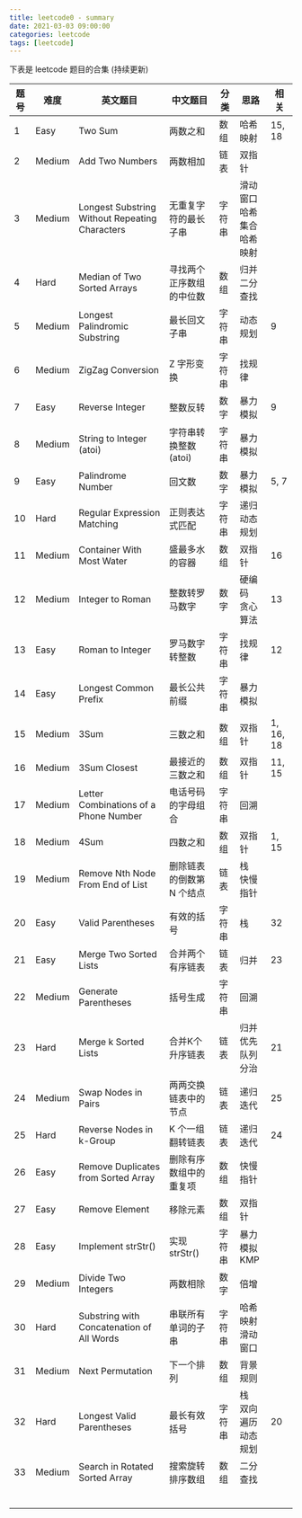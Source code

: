 ```yaml
---
title: leetcode0 - summary
date: 2021-03-03 09:00:00
categories: leetcode
tags: [leetcode]
---
```


下表是 leetcode 题目的合集 (持续更新)

<!--more-->

| 题号 | 难度   | 英文题目                                       | 中文题目                  | 分类   | 思路                               | 相关      |
| ---- | ------ | ---------------------------------------------- | ------------------------- | ------ | ---------------------------------- | --------- |
| 1    | Easy   | Two Sum                                        | 两数之和                  | 数组   | 哈希映射                           | 15, 18    |
| 2    | Medium | Add Two Numbers                                | 两数相加                  | 链表   | 双指针                             |           |
| 3    | Medium | Longest Substring Without Repeating Characters | 无重复字符的最长子串      | 字符串 | 滑动窗口<br/>哈希集合<br/>哈希映射 |           |
| 4    | Hard   | Median of Two Sorted Arrays                    | 寻找两个正序数组的中位数  | 数组   | 归并<br/>二分查找                  |           |
| 5    | Medium | Longest Palindromic Substring                  | 最长回文子串              | 字符串 | 动态规划                           | 9         |
| 6    | Medium | ZigZag Conversion                              | Z 字形变换                | 字符串 | 找规律                             |           |
| 7    | Easy   | Reverse Integer                                | 整数反转                  | 数字   | 暴力模拟                           | 9         |
| 8    | Medium | String to Integer (atoi)                       | 字符串转换整数 (atoi)     | 字符串 | 暴力模拟                           |           |
| 9    | Easy   | Palindrome Number                              | 回文数                    | 数字   | 暴力模拟                           | 5, 7      |
| 10   | Hard   | Regular Expression Matching                    | 正则表达式匹配            | 字符串 | 递归<br/>动态规划                  |           |
| 11   | Medium | Container With Most Water                      | 盛最多水的容器            | 数组   | 双指针                             | 16        |
| 12   | Medium | Integer to Roman                               | 整数转罗马数字            | 数字   | 硬编码<br/>贪心算法                | 13        |
| 13   | Easy   | Roman to Integer                               | 罗马数字转整数            | 字符串 | 找规律                             | 12        |
| 14   | Easy   | Longest Common Prefix                          | 最长公共前缀              | 字符串 | 暴力模拟                           |           |
| 15   | Medium | 3Sum                                           | 三数之和                  | 数组   | 双指针                             | 1, 16, 18 |
| 16   | Medium | 3Sum Closest                                   | 最接近的三数之和          | 数组   | 双指针                             | 11, 15    |
| 17   | Medium | Letter Combinations of a Phone Number          | 电话号码的字母组合        | 字符串 | 回溯                               |           |
| 18   | Medium | 4Sum                                           | 四数之和                  | 数组   | 双指针                             | 1, 15     |
| 19   | Medium | Remove Nth Node From End of List               | 删除链表的倒数第 N 个结点 | 链表   | 栈<br/>快慢指针                    |           |
| 20   | Easy   | Valid Parentheses                              | 有效的括号                | 字符串 | 栈                                 | 32        |
| 21   | Easy   | Merge Two Sorted Lists                         | 合并两个有序链表          | 链表   | 归并                               | 23        |
| 22   | Medium | Generate Parentheses                           | 括号生成                  | 字符串 | 回溯                               |           |
| 23   | Hard   | Merge k Sorted Lists                           | 合并K个升序链表           | 链表   | 归并<br/>优先队列<br/>分治         | 21        |
| 24   | Medium | Swap Nodes in Pairs                            | 两两交换链表中的节点      | 链表   | 递归<br/>迭代                      | 25        |
| 25   | Hard   | Reverse Nodes in k-Group                       | K 个一组翻转链表          | 链表   | 递归<br/>迭代                      | 24        |
| 26   | Easy   | Remove Duplicates from Sorted Array            | 删除有序数组中的重复项    | 数组   | 快慢指针                           |           |
| 27   | Easy   | Remove Element                                 | 移除元素                  | 数组   | 双指针                             |           |
| 28   | Easy   | Implement strStr()                             | 实现 strStr()             | 字符串 | 暴力模拟<br/>KMP                   |           |
| 29   | Medium | Divide Two Integers                            | 两数相除                  | 数字   | 倍增                               |           |
| 30   | Hard   | Substring with Concatenation of All Words      | 串联所有单词的子串        | 字符串 | 哈希映射<br/>滑动窗口              |           |
| 31   | Medium | Next Permutation                               | 下一个排列                | 数组   | 背景规则                           |           |
| 32   | Hard   | Longest Valid Parentheses                      | 最长有效括号              | 字符串 | 栈<br/>双向遍历<br/>动态规划       | 20        |
| 33   | Medium | Search in Rotated Sorted Array                 | 搜索旋转排序数组          | 数组   | 二分查找                           |           |
|      |        |                                                |                           |        |                                    |           |
|      |        |                                                |                           |        |                                    |           |
|      |        |                                                |                           |        |                                    |           |
|      |        |                                                |                           |        |                                    |           |
|      |        |                                                |                           |        |                                    |           |
|      |        |                                                |                           |        |                                    |           |

